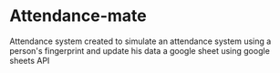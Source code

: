 # Attendance-mate
Attendance system created to simulate an attendance system using a person's fingerprint and update his data a google sheet using google sheets API
